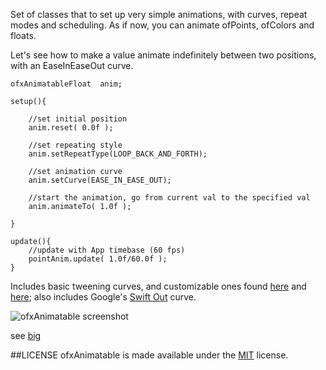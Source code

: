 Set of classes that to set up very simple animations, with curves, repeat modes and scheduling. As if now, you can animate ofPoints, ofColors and floats.

Let's see how to make a value animate indefinitely between two positions, with an EaseInEaseOut curve.

	ofxAnimatableFloat	anim;

	setup(){		
	
		//set initial position
		anim.reset( 0.0f );

		//set repeating style
 		anim.setRepeatType(LOOP_BACK_AND_FORTH);

		//set animation curve
		anim.setCurve(EASE_IN_EASE_OUT);

		//start the animation, go from current val to the specified val
		anim.animateTo( 1.0f );

	}

	update(){
		//update with App timebase (60 fps)
		pointAnim.update( 1.0f/60.0f );
	}


Includes basic tweening curves, and customizable ones found [here](http://www.flong.com/texts/code/shapers_exp/) and [here](http://stackoverflow.com/questions/5161465/how-to-create-custom-easing-function-with-core-animation); also includes Google's [Swift Out](http://www.google.com/design/spec/animation/authentic-motion.html#authentic-motion-mass-weight) curve.

![ofxAnimatable screenshot](https://farm8.staticflickr.com/7298/16217582178_121402bd03_z_d.jpg)

see [big](https://farm8.staticflickr.com/7298/16217582178_4e5789e8cb_o_d.png)


##LICENSE
ofxAnimatable is made available under the [MIT](http://opensource.org/licenses/MIT) license.
